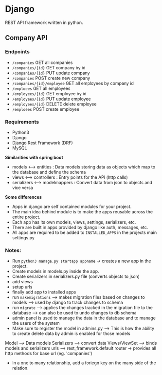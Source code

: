 # Django 

REST API framework written in python.

## Company API

### Endpoints

- `/companies` GET all companies
- `/companies/{id}` GET company by id
- `/companies/{id}` PUT update company
- `/companies` POST create new company
- `/companies/{id}/employee` GET all employees by company id
- `/emploees` GET all employees
- `/employees/{id}` GET employee by id
- `/employees/{id}` PUT update employee
- `/employees/{id}` DELETE delete employee
- `/emploees` POST create employee

### Requirements

- Python3
- Django
- Django Rest Framework (DRF)
- MySQL

**Similarities with spring boot**

- models <--> entities : Data models storing data as objects which map to the database and define the schema
- views <--> controllers : Entry points for the API (http calls)
- serializers <--> modelmappers : Convert data from json to objects and vice versa

**Some differences**

- Apps in django are self contained modules for your project.
- The main idea behind module is to make the apps reusable across the entire project. 
- Each app has its own models, views, settings, serializers, etc.
- There are built in apps provided by django like auth, messages, etc.
- All apps are required to be added to `INSTALLED_APPS` in the projects main settings.py

### Notes:

- Run `python3 manage.py startapp appname` -> creates a new app in the project.
- Create models in models.py inside the app.
- Create serializers in serializers.py file (converts objects to json)
- add views
- setup urls
- finally add app to installed apps
- run `makemigrations` -->  makes migration files based on changes to models --> used by django to track changes to schema
- run `migrate` --> applies the changes tracked in the migration file to the database --> can also be used to undo changes to db schema
- admin panel is used to manage the data in the database and to manage the users of the system
- Make sure to register the model in admins.py --> This is how the ability to create delete data by admin is enabled for those models

Model --> Data models
Serializers --> convert data
Views/ViewSet --> binds models and serializers
urls --> rest_framework.default router -> provides all http methods for base url (eg. 'companies')

* In a one to many relationship, add a foriegn key on the many side of the relation.